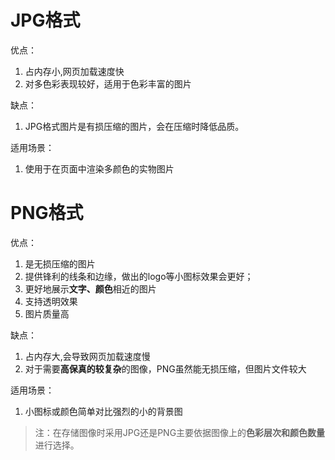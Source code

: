 # JPG格式

优点：
1. 占内存小,网页加载速度快
2. 对多色彩表现较好，适用于色彩丰富的图片

缺点：
1. JPG格式图片是有损压缩的图片，会在压缩时降低品质。

适用场景：
1. 使用于在页面中渲染多颜色的实物图片


# PNG格式

优点：
1. 是无损压缩的图片
2. 提供锋利的线条和边缘，做出的logo等小图标效果会更好；
3. 更好地展示**文字、颜色**相近的图片
4. 支持透明效果
5. 图片质量高

缺点：
1. 占内存大,会导致网页加载速度慢
2. 对于需要**高保真的较复杂**的图像，PNG虽然能无损压缩，但图片文件较大

适用场景：
1. 小图标或颜色简单对比强烈的小的背景图

> 注：在存储图像时采用JPG还是PNG主要依据图像上的**色彩层次和颜色数量**进行选择。